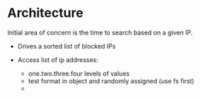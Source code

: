 # Architecture

Initial area of concern is the time to search based on a given IP.

- Drives a sorted list of blocked IPs

- Access list of ip addresses:
  - one.two.three.four levels of values
  - test format in object and randomly assigned (use fs first)
  -
